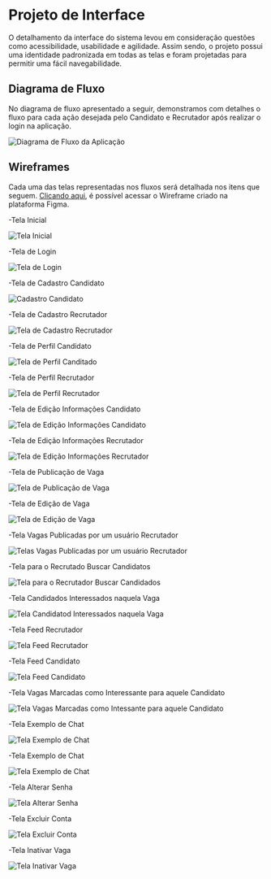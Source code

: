 # Projeto de Interface

O detalhamento da interface do sistema levou em consideração questões como acessibilidade, usabilidade e agilidade. Assim sendo, o projeto possui uma identidade padronizada em todas as telas e foram projetadas para permitir uma fácil navegabilidade.

## Diagrama de Fluxo

No diagrama de fluxo apresentado a seguir, demonstramos com detalhes o fluxo para cada ação desejada pelo Candidato e Recrutador após realizar o login na aplicação.

![Diagrama de Fluxo da Aplicação](img/diagrama-fluxo.png)

## Wireframes

Cada uma das telas representadas nos fluxos será detalhada nos itens que seguem. [Clicando aqui](https://www.figma.com/file/g0qeIRLtNufDiLjtuHEUXB/EmpregaMe?type=design&node-id=1%3A2&mode=design&t=dyVQ5HyXvHk7HR8y-1), é possível acessar o Wireframe criado na plataforma Figma.

-Tela Inicial

![Tela Inicial](img/wireframes/home-page.png)

-Tela de Login

![Tela de Login](img/wireframes/login-page.png)

-Tela de Cadastro Candidato

![Cadastro Candidato](img/wireframes/cadastro-candidato.png)

-Tela de Cadastro Recrutador

![Tela de Cadastro Recrutador](img/wireframes/cadastro-page.png)

-Tela de Perfil Candidato

![Tela de Perfil Canditado](img/wireframes/perfil-candidato.png)

-Tela de Perfil Recrutador

![Tela de Perfil Recrutador](img/wireframes/perfil-recrutador.png)

-Tela de Edição Informações Candidato

![Tela de Edição Informações Candidato](img/wireframes/editar-infos.png)

-Tela de Edição Informações Recrutador

![Tela de Edição Informações Recrutador](img/wireframes/editar-infos-2.png)

-Tela de Publicação de Vaga

![Tela de Publicação de Vaga](img/wireframes/publicar-vaga.png)

-Tela de Edição de Vaga

![Tela de Edição de Vaga](img/wireframes/editar-vaga.png)

-Tela Vagas Publicadas por um usuário Recrutador

![Telas Vagas Publicadas por um usuário Recrutador](img/wireframes/recrutador-minhas-vagas.png)

-Tela para o Recrutado Buscar Candidatos

![Tela para o Recrutador Buscar Candidados](img/wireframes/recrutador-buscar-candidatos.png)

-Tela Candidados Interessados naquela Vaga

![Tela Candidatod Interessados naquela Vaga](img/wireframes/candidatos-interessados.png)

-Tela Feed Recrutador

![Tela Feed Recrutador](img/wireframes/feed-recrutador.png)

-Tela Feed Candidato

![Tela Feed Candidato](img/wireframes/feed-candidato.png)

-Tela Vagas Marcadas como Interessante para aquele Candidato

![Tela Vagas Marcadas como Intessante para aquele Candidato](img/wireframes/cadastro-vagas-interessei.png)

-Tela Exemplo de Chat

![Tela Exemplo de Chat](img/wireframes/chat-1.png)

-Tela Exemplo de Chat

![Tela Exemplo de Chat](img/wireframes/chat-2.png)

-Tela Alterar Senha

![Tela Alterar Senha](img/wireframes/alterar-senha.png)

-Tela Excluir Conta

![Tela Excluir Conta](img/wireframes/exluir-conta.png)

-Tela Inativar Vaga

![Tela Inativar Vaga](img/wireframes/inativar-vaga.png)
